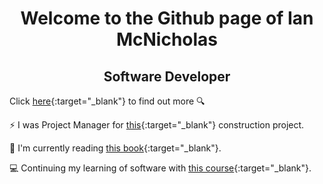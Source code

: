 <h1 align="center">Welcome to the Github page of Ian McNicholas</h1>

<h2 align="center">Software Developer</h2>

Click [here](https://www.linkedin.com/in/ian-m-7a97a8175/){:target="_blank"} to find out more 🔍
  
⚡ I was Project Manager for [this](https://user-images.githubusercontent.com/75983723/118269844-1d636480-b4b7-11eb-9ef1-7033c0a85b42.jpeg){:target="_blank"} construction project.

📖 I'm currently reading [this book](https://github.com/ianmcnicholas/ianmcnicholas/assets/75983723/5cf48a3d-df31-4792-bd56-819c1a025a62){:target="_blank"}.

💻 Continuing my learning of software with [this course](https://www.udemy.com/course/react-the-complete-guide-incl-redux/learn){:target="_blank"}.

